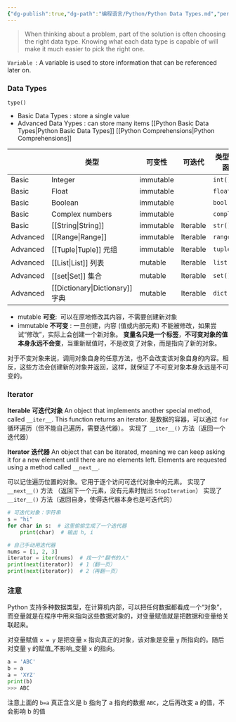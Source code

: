 ```yaml
---
{"dg-publish":true,"dg-path":"编程语言/Python/Python Data Types.md","permalink":"/编程语言/Python/Python Data Types/","dgPassFrontmatter":true,"noteIcon":"","created":"2024-04-16T13:01:27.467+08:00","updated":"2025-06-14T22:04:23.841+08:00"}
---
```



> When thinking about a problem, part of the solution is often choosing the right data type. Knowing what each data type is capable of will make it much easier to pick the right one. 

`Variable `: A variable is used to store information that can be referenced later on.

### Data Types 
`type()`
- Basic Data Types : store a single value
- Advanced Data Yypes : can store many items
[[Python Basic Data Types\|Python Basic Data Types]]
[[Python Comprehensions\|Python Comprehensions]]


|          | 类型                | 可变性       | 可迭代      | 类型构造函数      |
| -------- | ----------------- | --------- | -------- | ----------- |
| Basic    | Integer           | immutable |          | `int()`     |
| Basic    | Float             | immutable |          | `float()`   |
| Basic    | Boolean           | immutable |          | `bool()`    |
| Basic    | Complex numbers   | immutable |          | `complex()` |
| Basic    | [[String\|String]]        | immutable | Iterable | `str()`     |
| Advanced | [[Range\|Range]]         | immutable | Iterable | `range()`   |
| Advanced | [[Tuple\|Tuple]] 元组      | immutable | Iterable | `tuple()`   |
| Advanced | [[List\|List]]  列表      | mutable   | Iterable | `list()`    |
| Advanced | [[set\|Set]]  集合       | mutable   | Iterable | `set()`     |
| Advanced | [[Dictionary\|Dictionary]] 字典 | mutable   | Iterable | `dict()`    |


- mutable  **可变**:  可以在原地修改其内容，不需要创建新对象
- immutable  **不可变** :  一旦创建，内容 (值或内部元素) 不能被修改，如果尝试“修改”，实际上会创建一个新对象。
**变量名只是一个标签**，**不可变对象的值本身永远不会变**，当重新赋值时，不是改变了对象，而是指向了新的对象。

对于不变对象来说，调用对象自身的任意方法，也不会改变该对象自身的内容。相反，这些方法会创建新的对象并返回，这样，就保证了不可变对象本身永远是不可变的。
### Iterator 
**Iterable**  **可迭代对象**     An object that implements another special method, called `__iter__`. This function returns an iterator.
是数据的容器，可以通过 `for` 循环遍历（但不能自己遍历，需要迭代器）。 
实现了 `__iter__()` 方法（返回一个迭代器）

**Iterator**  **迭代器**   An object that can be iterated, meaning we can keep asking it for a new element until there are no elements left. Elements are requested using a method called `__next__`.

可以记住遍历位置的对象。它用于逐个访问可迭代对象中的元素。
实现了 `__next__()` 方法 （返回下一个元素，没有元素时抛出 `StopIteration`）
实现了 `__iter__()` 方法（返回自身，使得迭代器本身也是可迭代的）

```python
# 可迭代对象：字符串
s = "hi"
for char in s:  # 这里偷偷生成了一个迭代器
    print(char)  # 输出 h, i

# 自己手动用迭代器
nums = [1, 2, 3]
iterator = iter(nums)  # 找一个"翻书的人"
print(next(iterator))  # 1（翻一页）
print(next(iterator))  # 2（再翻一页）
```

### 注意
Python 支持多种数据类型，在计算机内部，可以把任何数据都看成一个“对象”，而变量就是在程序中用来指向这些数据对象的，对变量赋值就是把数据和变量给关联起来。

对变量赋值 `x = y` 是把变量 `x` 指向真正的对象，该对象是变量 `y` 所指向的。随后对变量 `y` 的赋值_不影响_变量 `x` 的指向。

```python  
a = 'ABC'
b = a
a = 'XYZ'
print(b) 
>>> ABC
```

注意上面的 `b=a` 真正含义是 b 指向了 a 指向的数据 `ABC`，之后再改变 a 的值，不会影响 b 的值

